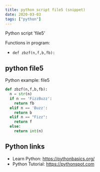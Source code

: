 ```yaml
---
title: python script file5 (snippet)
date: 2020-03-03
tags: ["python"]
---
```

Python script 'file5'

Functions in program: 
* `def zbzf(n,f,b,fb):`

## python file5

Python example: file5

```python
def zbzf(n,f,b,fb):
  n = str(n)
  if n == 'FizzBuzz':
    return fb
  elif n == 'Buzz':
    return b
  elif n == "Fizz":
    return f
  else:
    return int(n)


```

## Python links

- Learn Python: https://pythonbasics.org/
- Python Tutorial: https://pythonspot.com
